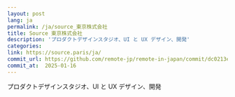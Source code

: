 ```yaml
---
layout: post
lang: ja
permalink: /ja/source_東京株式会社
title: Source 東京株式会社
description: 'プロダクトデザインスタジオ、UI と UX デザイン、開発'
categories: 
link: https://source.paris/ja/
commit_url: https://github.com/remote-jp/remote-in-japan/commit/dc0213e5d3bf547e1dd7b4da3b612a689016ef3e
commit_at:  2025-01-16
---
```


<p>プロダクトデザインスタジオ、UI と UX デザイン、開発</p>
